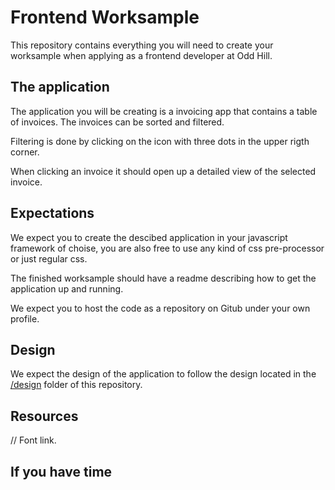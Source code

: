 # Frontend Worksample

This repository contains everything you will need to create your worksample when applying as a frontend developer at Odd Hill.

## The application

The application you will be creating is a invoicing app that contains a table of invoices. The invoices can be sorted and filtered.

Filtering is done by clicking on the icon with three dots in the upper rigth corner.

When clicking an invoice it should open up a detailed view of the selected invoice.

## Expectations

We expect you to create the descibed application in your javascript framework of choise, you are also free to use any kind of css pre-processor or just regular css.

The finished worksample should have a readme describing how to get the application up and running.

We expect you to host the code as a repository on Gitub under your own profile.

## Design

We expect the design of the application to follow the design located in the [/design](design) folder of this repository.

## Resources

// Font link.

## If you have time
